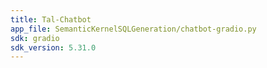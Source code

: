 ```yaml
---
title: Tal-Chatbot
app_file: SemanticKernelSQLGeneration/chatbot-gradio.py
sdk: gradio
sdk_version: 5.31.0
---
```

